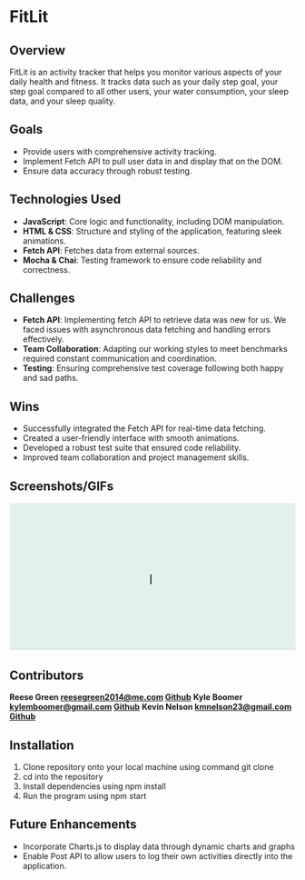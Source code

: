 # FitLit

## Overview

FitLit is an activity tracker that helps you monitor various aspects of your daily health and fitness. It tracks data such as your daily step goal, your step goal compared to all other users, your water consumption, your sleep data, and your sleep quality.

## Goals

- Provide users with comprehensive activity tracking.
- Implement Fetch API to pull user data in and display that on the DOM.
- Ensure data accuracy through robust testing.

## Technologies Used

- **JavaScript**: Core logic and functionality, including DOM manipulation.
- **HTML & CSS**: Structure and styling of the application, featuring sleek animations.
- **Fetch API**: Fetches data from external sources.
- **Mocha & Chai**: Testing framework to ensure code reliability and correctness.

## Challenges

- **Fetch API**: Implementing fetch API to retrieve data was new for us. We faced issues with asynchronous data fetching and handling errors effectively.
- **Team Collaboration**: Adapting our working styles to meet benchmarks required constant communication and coordination.
- **Testing**: Ensuring comprehensive test coverage following both happy and sad paths.

## Wins

- Successfully integrated the Fetch API for real-time data fetching.
- Created a user-friendly interface with smooth animations.
- Developed a robust test suite that ensured code reliability.
- Improved team collaboration and project management skills.

## Screenshots/GIFs

![GIF of application](./src/images/Application.gif)

## Contributors

**Reese Green reesegreen2014@me.com [Github](https://github.com/reesegreen2014 )**
**Kyle Boomer kylemboomer@gmail.com [Github](https://github.com/KyleMBoomer)**
**Kevin Nelson kmnelson23@gmail.com [Github](https://github.com/kevinm23nelson)**

## Installation

1. Clone repository onto your local machine using command git clone 
2. cd into the repository
3. Install dependencies using npm install
4. Run the program using npm start

## Future Enhancements 
- Incorporate Charts.js to display data through dynamic charts and graphs 
- Enable Post API to allow users to log their own activities directly into the application.
